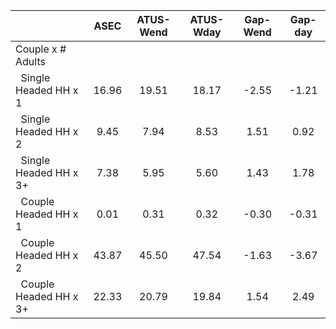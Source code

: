
|                      |         ASEC |    ATUS-Wend |    ATUS-Wday |     Gap-Wend |      Gap-day |
| -------------------- | :----------: | :----------: | :----------: | :----------: | :----------: |
| Couple x # Adults    |              |              |              |              |              |
| &nbsp;&nbsp;Single Headed HH x 1 |        16.96 |        19.51 |        18.17 |        -2.55 |        -1.21 |
| &nbsp;&nbsp;Single Headed HH x 2 |         9.45 |         7.94 |         8.53 |         1.51 |         0.92 |
| &nbsp;&nbsp;Single Headed HH x 3+ |         7.38 |         5.95 |         5.60 |         1.43 |         1.78 |
| &nbsp;&nbsp;Couple Headed HH x 1 |         0.01 |         0.31 |         0.32 |        -0.30 |        -0.31 |
| &nbsp;&nbsp;Couple Headed HH x 2 |        43.87 |        45.50 |        47.54 |        -1.63 |        -3.67 |
| &nbsp;&nbsp;Couple Headed HH x 3+ |        22.33 |        20.79 |        19.84 |         1.54 |         2.49 |

